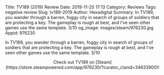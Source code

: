 Title: TV189 (2019) Review
Date: 2019-11-25 17:13
Category: Reviews
Tags: negative review
Slug: tv189-2019
Author: Hexadigital
Summary: In TV189, you wander through a barren, foggy city in search of groups of soldiers that are protecting a key. The gameplay is rough at best, and I’ve seen other games use the same template. 3/10
og_image: images/steam/976230.jpg
Appid: 976230

In TV189, you wander through a barren, foggy city in search of groups of soldiers that are protecting a key. The gameplay is rough at best, and I’ve seen other games use the same template. 3/10

<center>Check out TV189 on [Steam](https://store.steampowered.com/app/976230/?curator_clanid=34633900)!</center>
